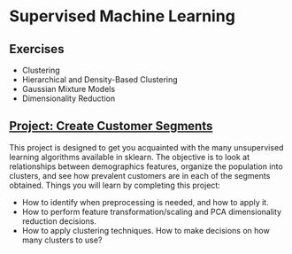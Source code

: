 # Supervised Machine Learning

## Exercises
- Clustering
- Hierarchical and Density-Based Clustering
- Gaussian Mixture Models
- Dimensionality Reduction


## [Project: Create Customer Segments](Project:%20Identify%20Customer%20Segments)
This project is designed to get you acquainted with the many unsupervised learning algorithms available in sklearn. The objective is to look at relationships between demographics features, organize the population into clusters, and see how prevalent customers are in each of the segments obtained.
Things you will learn by completing this project:

- How to identify when preprocessing is needed, and how to apply it.
- How to perform feature transformation/scaling and PCA  dimensionality reduction decisions.
- How to apply clustering techniques. How to make decisions on how many clusters to use?
